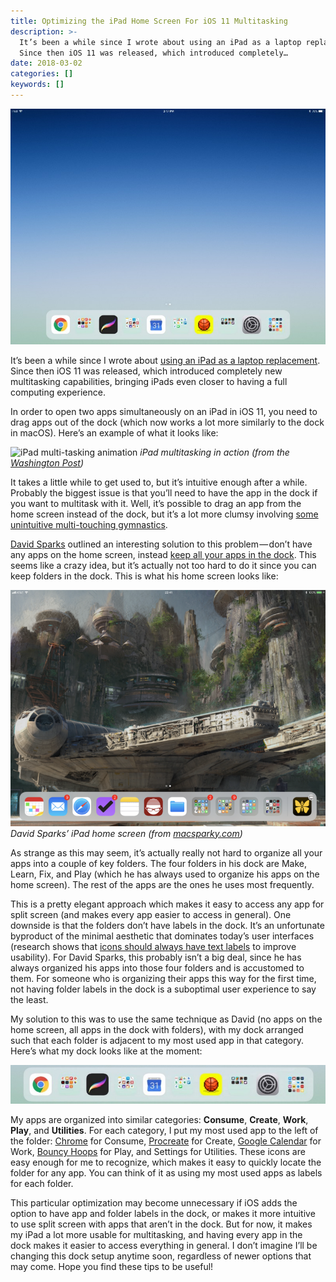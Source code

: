 ```yaml
---
title: Optimizing the iPad Home Screen For iOS 11 Multitasking
description: >-
  It’s been a while since I wrote about using an iPad as a laptop replacement.
  Since then iOS 11 was released, which introduced completely…
date: 2018-03-02
categories: []
keywords: []
---
```


![iPad home screen with all apps in the dock](/img/1__kphpkmmsf63WLBMCB9p8uA__2x.jpeg)

It’s been a while since I wrote about [using an iPad as a laptop replacement](web-development-on-an-ipad.html). Since then iOS 11 was released, which introduced completely new multitasking capabilities, bringing iPads even closer to having a full computing experience.

In order to open two apps simultaneously on an iPad in iOS 11, you need to drag apps out of the dock (which now works a lot more similarly to the dock in macOS). Here’s an example of what it looks like:

![iPad multi-tasking animation](/img/1__JVUjtLqGLO3YQEpB8Ylscw.gif)
_iPad multitasking in action (from the [Washington Post](https://www.washingtonpost.com/news/the-switch/wp/2017/06/27/the-best-and-worst-of-ios-11/?utm_term=.cd6540c6272f))_

It takes a little while to get used to, but it’s intuitive enough after a while. Probably the biggest issue is that you’ll need to have the app in the dock if you want to multitask with it. Well, it’s possible to drag an app from the home screen instead of the dock, but it’s a lot more clumsy involving [some unintuitive multi-touching gymnastics](https://www.jordanmerrick.com/posts/dockless-multitasking-in-ios-11).

[David Sparks](https://medium.com/u/16351034da81) outlined an interesting solution to this problem — don’t have any apps on the home screen, instead [keep all your apps in the dock](https://www.macsparky.com/blog/2017/10/home-screens-macsparkys-strange-looking-ipad). This seems like a crazy idea, but it’s actually not too hard to do it since you can keep folders in the dock. This is what his home screen looks like:

![David Sparks’ iPad home screen](/img/1__fVj8I7KO16HjdQ8zbZQ2bg.png)
_David Sparks’ iPad home screen (from [macsparky.com](https://www.macsparky.com/blog/2017/10/home-screens-macsparkys-strange-looking-ipad))_

As strange as this may seem, it’s actually really not hard to organize all your apps into a couple of key folders. The four folders in his dock are Make, Learn, Fix, and Play (which he has always used to organize his apps on the home screen). The rest of the apps are the ones he uses most frequently.

This is a pretty elegant approach which makes it easy to access any app for split screen (and makes every app easier to access in general). One downside is that the folders don’t have labels in the dock. It’s an unfortunate byproduct of the minimal aesthetic that dominates today’s user interfaces (research shows that [icons should always have text labels](https://www.nngroup.com/articles/icon-usability/) to improve usability). For David Sparks, this probably isn’t a big deal, since he has always organized his apps into those four folders and is accustomed to them. For someone who is organizing their apps this way for the first time, not having folder labels in the dock is a suboptimal user experience to say the least.

My solution to this was to use the same technique as David (no apps on the home screen, all apps in the dock with folders), with my dock arranged such that each folder is adjacent to my most used app in that category. Here’s what my dock looks like at the moment:

![Example iPad dock organiztion](/img/1__SaelI9YK4i7aCzG26gFYiA__2x.jpeg)

My apps are organized into similar categories: **Consume**, **Create**, **Work**, **Play**, and **Utilities**. For each category, I put my most used app to the left of the folder: [Chrome](https://itunes.apple.com/us/app/google-chrome/id535886823?mt=8) for Consume, [Procreate](https://itunes.apple.com/us/app/procreate/id425073498?mt=8) for Create, [Google Calendar](https://itunes.apple.com/us/app/google-calendar/id909319292?mt=8) for Work, [Bouncy Hoops](https://itunes.apple.com/us/app/bouncy-hoops/id1232021752?mt=8) for Play, and Settings for Utilities. These icons are easy enough for me to recognize, which makes it easy to quickly locate the folder for any app. You can think of it as using my most used apps as labels for each folder.

This particular optimization may become unnecessary if iOS adds the option to have app and folder labels in the dock, or makes it more intuitive to use split screen with apps that aren’t in the dock. But for now, it makes my iPad a lot more usable for multitasking, and having every app in the dock makes it easier to access everything in general. I don’t imagine I’ll be changing this dock setup anytime soon, regardless of newer options that may come. Hope you find these tips to be useful!
